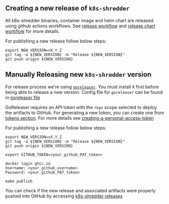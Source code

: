 ## Creating a new release of `k8s-shredder`

All k8s-shredder binaries, container image and helm chart are released using github actions workflows.
See [release workflow](.github/workflows/release.yaml) and [release chart workflow](.github/workflows/release-chart.yaml) for more details.

For publishing a new release follow below steps:

```
export NEW_VERSION=vX.Y.Z
git tag -a ${NEW_VERSION} -m "Release ${NEW_VERSION}"
git push origin ${NEW_VERSION}
```

## Manually Releasing new `k8s-shredder` version

For release process we're using [`goreleaser`](https://goreleaser.com/). You must install it first before being able to
release a new version.
Config file for `goreleaser` can be found in [goreleaser file](.goreleaser.yml)

GoReleaser requires an API token with the `repo` scope selected to deploy the artifacts to GitHub.
For generating a new token, you can create one from [tokens section](https://github.com/settings/tokens/new). For more details see 
[creating-a-personal-access-token](https://docs.github.com/en/authentication/keeping-your-account-and-data-secure/creating-a-personal-access-token)

For publishing a new release follow below steps:

```
export NEW_VERSION=vX.Y.Z
git tag -a ${NEW_VERSION} -m "Release ${NEW_VERSION}"
git push origin ${NEW_VERSION}

export GITHUB_TOKEN=<your_github_PAT_token> 

docker login ghcr.io
Username: <your_github_username> 
Password: <your_github_PAT_token>

make publish
```

You can check if the new release and associated artifacts were properly pushed into GitHub by accessing
[k8s-shredder releases](https://github.com/adobe/cluster-registry/releases)